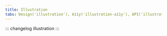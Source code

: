 ```yaml
---
title: Illustration
tabs: Design('illustration'), A11y('illustration-a11y'), API('illustration-api'), Example('illustration-code'), Changelog('illustration-changelog')
---
```


::: changelog illustration :::
